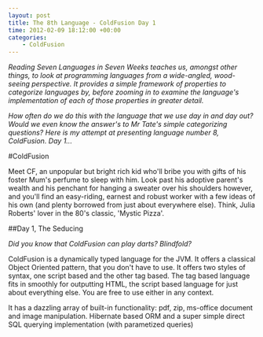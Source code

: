 ```yaml
---
layout: post
title: The 8th Language - ColdFusion Day 1
time: 2012-02-09 18:12:00 +00:00
categories:
    - ColdFusion
---
```

*Reading Seven Languages in Seven Weeks teaches us, amongst other things, to look at programming languages from a wide-angled, 
 wood-seeing perspective. It provides a simple framework of properties to categorize languages by, before zooming in to
 examine the language's implementation of each of those properties in greater detail.*

 *How often do we do this with the language that we use day in and day out? Would we even know the answer's to Mr Tate's simple categorizing questions? 
 Here is my attempt at presenting language number 8, ColdFusion. Day 1...*<!--more-->

#ColdFusion

Meet CF, an unpopular but bright rich kid who'll bribe you with gifts of his foster Mum's perfume to sleep with him. Look past
his adoptive parent's wealth and his penchant for hanging a sweater over his shoulders however, and you'll find an easy-riding, 
earnest and robust worker with a few ideas of his own (and plenty borrowed from just about everywhere else). Think, Julia Roberts' lover in the 80's classic, 'Mystic Pizza'.

##Day 1, The Seducing

*Did you know that ColdFusion can play darts? Blindfold?*

ColdFusion is a dynamically typed language for the JVM. It offers a classical Object Oriented pattern, that you don't have to use.
It offers two styles of syntax, one script based and the other tag based. The tag based language fits in smoothly for outputting
HTML, the script based language for just about everything else. You are free to use either in any context.

It has a dazzling array of built-in functionality: pdf, zip, ms-office document and image manipulation. Hibernate based ORM and a super
simple direct SQL querying implementation (with parametized queries)
